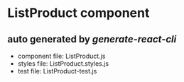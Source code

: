 # ListProduct component

## auto generated by *generate-react-cli*

- component file: ListProduct.js
- styles file: ListProduct.styles.js
- test file: ListProduct-test.js
